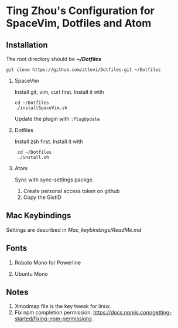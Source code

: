# Ting Zhou's Configuration for SpaceVim, Dotfiles and Atom

## Installation

The root directory should be ***~/Dotfiles***

 `git clone https://github.com/ztlevi/Dotfiles.git ~/Dotfiles`

1. SpaceVim

   Install git, vim, curl first.
   Install it with 

   ```shell
   cd ~/Dotfiles
   ./installSpaceVim.sh
   ```
	Update the plugin with `:PlugUpdate`


2. Dotfiles

   Install zsh first.
   Install it with 

   ```shell
    cd ~/Dotfiles
    ./install.sh
   ```

3. Atom

   Sync with sync-settings packge.

   1. Create personal access token on github
   2. Copy the GistID

## Mac Keybindings
Settings are described in *Mac_keybindings/ReadMe.md*

## Fonts

1. Roboto Mono for Powerline


2. Ubuntu Mono

## Notes
1. Xmodmap file is the key tweak for linux.
2. Fix npm completion permission. https://docs.npmjs.com/getting-started/fixing-npm-permissions .
